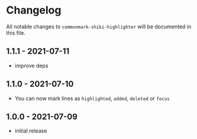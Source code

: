 # Changelog

All notable changes to `commonmark-shiki-highlighter` will be documented in this file.

## 1.1.1 - 2021-07-11

- improve deps

## 1.1.0 - 2021-07-10

- You can now mark lines as `highlighted`, `added`, `deleted` or `focus`

## 1.0.0 - 2021-07-09

- initial release
